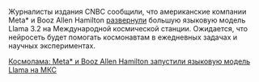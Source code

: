 <!--2025-04-27 11:17:12-->
<div class="yb">
  <div class="rss habr"><p>Журналисты издания CNBC сообщили, что американские компании Meta* и Booz Allen Hamilton <a href="https://www.cnbc.com/2025/04/25/ai-space-meta-llama-iss-booz-allen.html?taid=680b9fd3b42c4500012b41da" rel="noopener noreferrer nofollow">развернули</a> большую языковую модель Llama 3.2 на Международной космической станции. Ожидается, что нейросеть будет помогать космонавтам в ежедневных задачах и научных экспериментах.</p> <a... <p class="titl"><a href="https://habr.com/ru/news/904832/?utm_source=habrahabr&utm_medium=rss&utm_campaign=904832">Космолама: Meta* и Booz Allen Hamilton запустили языковую модель Llama на МКС</a></p></div>
</div>
